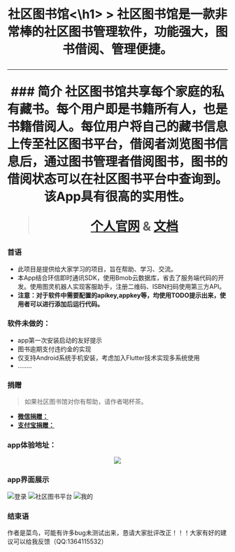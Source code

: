<h1 align="center">社区图书馆<\h1>
> 社区图书馆是一款非常棒的社区图书管理软件，功能强大，图书借阅、管理便捷。
  <hr />
### 简介
社区图书馆共享每个家庭的私有藏书。每个用户即是书籍所有人，也是书籍借阅人。每位用户将自己的藏书信息上传至社区图书平台，借阅者浏览图书信息后，通过图书管理者借阅图书，图书的借阅状态可以在社区图书平台中查询到。该App具有很高的实用性。

> [个人官网](https://www.yanghujun.com/) & [文档](https://www.yanghujun.com/)
### 首语
* 此项目是提供给大家学习的项目，旨在帮助、学习、交流。
* 本App结合环信即时通讯SDK，使用Bmob云数据库，省去了服务端代码的开发。使用图灵机器人实现客服助手，注册二维码、ISBN扫码使用第三方API。
* **注意：对于软件中需要配置的apikey,appkey等，均使用TODO提示出来，使用者可以进行添加后运行代码。**
### 软件未做的：
* app第一次安装启动的友好提示
* 图书逾期支付违约金的实现
* 仅支持Android系统手机安装，考虑加入Flutter技术实现多系统使用
* ........
### 捐赠
> 如果社区图书馆对你有帮助，请作者喝杯茶。
> 
   * **[微信捐赠：](https://www.yanghujun.com/upload/2020/2/mm_facetoface_collect_qrcode_1581832678386-f0aada45625840279d7c49bd97cded4a.png)**
   *   **[支付宝捐赠：](https://www.yanghujun.com/upload/2020/2/1581832633-fa02992b6d364b94b4cfe1590f823a9d.jpg)**
    
   

### app体验地址：
<div align="center">
<img src="https://www.yanghujun.com/upload/2020/06/download-853a1fc658cd469ab9ffc32d4e1ac072.png" align="center"/> 
</div>


### app界面展示


![登录](https://www.yanghujun.com/upload/2020/06/login-6b965a86277640bf9b5784ffa3172881.jpg)
![社区图书平台](https://www.yanghujun.com/upload/2020/06/book-bd32ba8e4a4a40e7889090eef21094da.jpg)
![我的](https://www.yanghujun.com/upload/2020/06/my-ecbd48f7689f4830858d1d1ae03949c2.jpg)

### 结束语
作者是菜鸟，可能有许多bug未测试出来，恳请大家批评改正！！！大家有好的建议可以给我反馈（QQ:1364115532）





